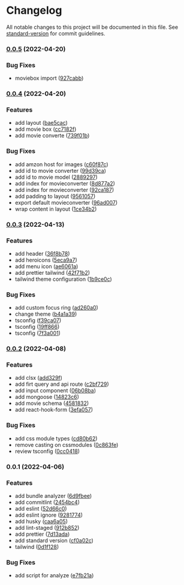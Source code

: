 # Changelog

All notable changes to this project will be documented in this file. See [standard-version](https://github.com/conventional-changelog/standard-version) for commit guidelines.

### [0.0.5](https://github.com/fra-malagisi/fm-next/compare/v0.0.4...v0.0.5) (2022-04-20)


### Bug Fixes

* moviebox import ([927cabb](https://github.com/fra-malagisi/fm-next/commit/927cabbadf1d34c429eb475d7f514ba160215bce))

### [0.0.4](https://github.com/fra-malagisi/fm-next/compare/v0.0.3...v0.0.4) (2022-04-20)


### Features

* add layout ([bae5cac](https://github.com/fra-malagisi/fm-next/commit/bae5cacaa3051dcd2fd3d1f54bb640f25f8cb808))
* add movie box ([cc7182f](https://github.com/fra-malagisi/fm-next/commit/cc7182f97f73965fb2f35fe57bf027f9f4fc7bd1))
* add movie converte ([739f01b](https://github.com/fra-malagisi/fm-next/commit/739f01be440f77b205fc1218771ead734488cb30))


### Bug Fixes

* add amzon host for images ([c60f87c](https://github.com/fra-malagisi/fm-next/commit/c60f87c645a8bba9d0eb27064710672e1238d0c6))
* add id to movie converter ([99d39ca](https://github.com/fra-malagisi/fm-next/commit/99d39caa8cf99082c0cbfd34a5e71c614f9aa99f))
* add id to movie model ([2889297](https://github.com/fra-malagisi/fm-next/commit/2889297daece18bde7f493997e5f8b289fc0a2f6))
* add index for movieconverter ([8d877a2](https://github.com/fra-malagisi/fm-next/commit/8d877a268738594394b632aa1b728ea05e0de625))
* add index for movieconverter ([92ca187](https://github.com/fra-malagisi/fm-next/commit/92ca187bdf0995139385b94592753a908937aa18))
* add padding to layout ([9561057](https://github.com/fra-malagisi/fm-next/commit/9561057c2041cd6f3cd6c605ae5a15e2bb29503d))
* export default movieconverter ([96ad007](https://github.com/fra-malagisi/fm-next/commit/96ad00796359fda32473b79365194864b36dceb4))
* wrap content in layout ([1ce34b2](https://github.com/fra-malagisi/fm-next/commit/1ce34b2cf1400246a5055fababdb32e539fe4aed))

### [0.0.3](https://github.com/fra-malagisi/fm-next/compare/v0.0.2...v0.0.3) (2022-04-13)


### Features

* add header ([36f8b78](https://github.com/fra-malagisi/fm-next/commit/36f8b78c7a3a3849caedc094d952a875501ab076))
* add heroicons ([5eca9a7](https://github.com/fra-malagisi/fm-next/commit/5eca9a787310a9f7ec7d22255b30485c45bea044))
* add menu icon ([ae6061a](https://github.com/fra-malagisi/fm-next/commit/ae6061a693c99535b48e1f15b66763cebe4bac13))
* add prettier tailwind ([42f71b2](https://github.com/fra-malagisi/fm-next/commit/42f71b2cdb2aa53da90e99dfeabcc90fcd78cc36))
* tailwind theme configuration ([1b9ce0c](https://github.com/fra-malagisi/fm-next/commit/1b9ce0cbb78e114f11264ae1c05710d76103cb0a))


### Bug Fixes

* add custom focus ring ([ad260a0](https://github.com/fra-malagisi/fm-next/commit/ad260a0d11ceb08f00ffb7623341dac2510521ba))
* change theme ([b4a1a39](https://github.com/fra-malagisi/fm-next/commit/b4a1a399906c01d69805bdd416207a0a0a7dd716))
* tsconfig ([f39ca07](https://github.com/fra-malagisi/fm-next/commit/f39ca079ad67786b40a42a3e5592314d7fe33ec4))
* tsconfig ([19ff866](https://github.com/fra-malagisi/fm-next/commit/19ff866f52dc20fd18dfbaa06364710de3854fdf))
* tsconfig ([7f3a001](https://github.com/fra-malagisi/fm-next/commit/7f3a0011eec2b34d1a3773c4c9554445fa14ef13))

### [0.0.2](https://github.com/fra-malagisi/fm-next/compare/v0.0.1...v0.0.2) (2022-04-08)


### Features

* add clsx ([add329f](https://github.com/fra-malagisi/fm-next/commit/add329f623db3c305f0bc8fa8038fa627522fbbe))
* add firt query and api route ([c2bf729](https://github.com/fra-malagisi/fm-next/commit/c2bf729b1d953637614a0bd08e1943b95c74955d))
* add input component ([06b08ba](https://github.com/fra-malagisi/fm-next/commit/06b08ba81adbe10385206e42d68a36fa2e29b341))
* add mongoose ([14823c6](https://github.com/fra-malagisi/fm-next/commit/14823c6e6dd8b335f9e373c011659a2df17ae379))
* add movie schema ([4581832](https://github.com/fra-malagisi/fm-next/commit/4581832aa9deca25ef6f894d5f2190b605d36fc8))
* add react-hook-form ([3efa057](https://github.com/fra-malagisi/fm-next/commit/3efa057b05f56050ae2dabf50b2aa68cd4f2d50b))


### Bug Fixes

* add css module types ([cd80b62](https://github.com/fra-malagisi/fm-next/commit/cd80b62be30cad0a3f45dde6815c29e5d95a8b2e))
* remove casting on cssmodules ([0c863fe](https://github.com/fra-malagisi/fm-next/commit/0c863fe76270fff205b2d4bbada57629c83e358e))
* review tsconfig ([0cc0418](https://github.com/fra-malagisi/fm-next/commit/0cc0418cabc00852c636e8289ffc0eedd0947b3e))

### 0.0.1 (2022-04-06)


### Features

* add bundle analyzer ([6d9fbee](https://github.com/fra-malagisi/fm-next/commit/6d9fbee1aa9bba7962c4ca0c3fd699c9cf51fbbc))
* add commitlint ([2454bc4](https://github.com/fra-malagisi/fm-next/commit/2454bc4c81fe5ee9e1fc09639d8523c1f85128ab))
* add eslint ([52d66c0](https://github.com/fra-malagisi/fm-next/commit/52d66c0e79543a33caf271fceb0d4a70d8d55150))
* add eslint ignore ([9281774](https://github.com/fra-malagisi/fm-next/commit/9281774b169de82b3233e5b05e59c395dac628de))
* add husky ([caa6a05](https://github.com/fra-malagisi/fm-next/commit/caa6a055121f738525d9d4f4822364cf5a321df2))
* add lint-staged ([912b852](https://github.com/fra-malagisi/fm-next/commit/912b852a97a276f598adcf86af901a66c8d23cec))
* add prettier ([7d13ada](https://github.com/fra-malagisi/fm-next/commit/7d13ada5dc9fd2b6556ff66ce618c06e31d7f84c))
* add standard version ([cf0a02c](https://github.com/fra-malagisi/fm-next/commit/cf0a02c13c3bb2bff525939ee5bb2e18c5c6b7e9))
* tailwind ([0d1f128](https://github.com/fra-malagisi/fm-next/commit/0d1f128a6f09db6ba949715be230ff0dd49662b3))


### Bug Fixes

* add script for analyze ([e7fb21a](https://github.com/fra-malagisi/fm-next/commit/e7fb21a53490c3b8c7232276474cc07028d34857))
